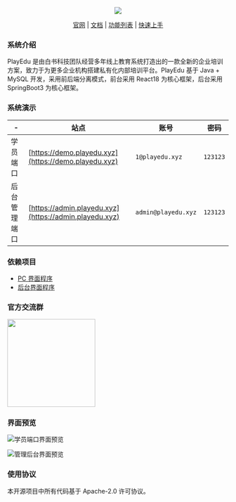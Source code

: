 <p align="center">
<img src="https://meedu.cloud.oss.meedu.vip/playedu/%E5%A4%B4%E5%9B%BE.jpg"/>
</p>
<p align="center">
<a href="https://playedu.xyz">官网</a> | <a href="https://playedu.xyz/docs/docs/intro/">文档</a> | <a href="https://playedu.xyz/docs/docs/function">功能列表</a> | <a href="https://playedu.xyz/docs/docs/install/quick">快速上手</a>
</p>

### 系统介绍

PlayEdu 是由白书科技团队经营多年线上教育系统打造出的一款全新的企业培训方案，致力于为更多企业机构搭建私有化内部培训平台。PlayEdu 基于 Java + MySQL 开发，采用前后端分离模式，前台采用 React18 为核心框架，后台采用 SpringBoot3 为核心框架。

### 系统演示

| -            | 站点                                                   | 账号                | 密码     |
| ------------ | ------------------------------------------------------ | ------------------- | -------- |
| 学员端口     | [https://demo.playedu.xyz](https://demo.playedu.xyz)   | `1@playedu.xyz`     | `123123` |
| 后台管理端口 | [https://admin.playedu.xyz](https://admin.playedu.xyz) | `admin@playedu.xyz` | `123123` |

### 依赖项目

- [PC 界面程序](https://github.com/PlayEdu/frontend)
- [后台界面程序](https://github.com/PlayEdu/backend)

### 官方交流群

<p><img src="https://meedu.cloud.oss.meedu.vip/playedu/PlayEduk%E5%AE%A2%E6%9C%8D-zhu.png" width="200" /></p>

### 界面预览

![学员端口界面预览](https://meedu.cloud.oss.meedu.vip/playedu/%E5%89%8D%E5%8F%B0%E9%A1%B5%E9%9D%A2.jpg)

![管理后台界面预览](https://meedu.cloud.oss.meedu.vip/playedu/%E5%90%8E%E5%8F%B0%E9%A1%B5%E9%9D%A2.jpg)

### 使用协议

本开源项目中所有代码基于 Apache-2.0 许可协议。
